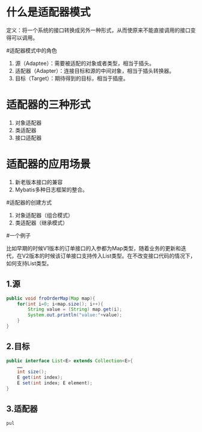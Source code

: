 # 什么是适配器模式

定义：将一个系统的接口转换成另外一种形式，从而使原来不能直接调用的接口变得可以调用。

#适配器模式中的角色

1. 源（Adaptee）：需要被适配的对象或者类型，相当于插头。
2. 适配器（Adapter）：连接目标和源的中间对象，相当于插头转换器。
3. 目标（Target）：期待得到的目标，相当于插座。

# 适配器的三种形式

1. 对象适配器
2. 类适配器
3. 接口适配器

# 适配器的应用场景

1. 新老版本接口的兼容
2. Mybatis多种日志框架的整合。

#适配器的创建方式

1. 对象适配器（组合模式）
2. 类适配器（继承模式）

#一个例子

比如早期的时候V1版本的订单接口的入参都为Map类型，随着业务的更新和迭代，在V2版本的时候该订单接口支持传入List类型。在不改变接口代码的情况下，如何支持List类型。

## 1.源

```java
public void froOrderMap(Map map){
    for(int i=0; i<map.size(); i++){
        String value = (String) map.get(i);
        System.out.println("value:"+value);
    }
}
```

## 2.目标

```java
public interface List<E> extends Collection<E>{
    ……
    int size();
    E get(int index);
    E set(int index; E element);
}
```

## 3.适配器

```java
pul
```

